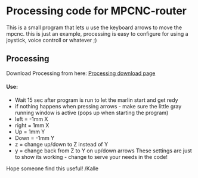 # Processing code for MPCNC-router
This is a small program that lets u use the keyboard arrows to move the mpcnc. this is just an example, processing is easy to configure for using a joystick, voice controll or whatever ;)

## Processing
Download Processing from here: [Processing download page](https://processing.org/download/)

#### Use:<br>
* Wait 15 sec after program is run to let the marlin start and get redy
* if nothing happens when pressing arrows - make sure the little gray running window is active (pops up when starting the program)
* left = -1mm X
* right = 1mm X
* Up = 1mm Y
* Down = -1mm Y
* z = change up/down to Z instead of Y
* y = change back from Z to Y on up/down arrows
These settings are just to show its working - change to serve your needs in the code!
  
Hope someone find this useful!
/Kalle
